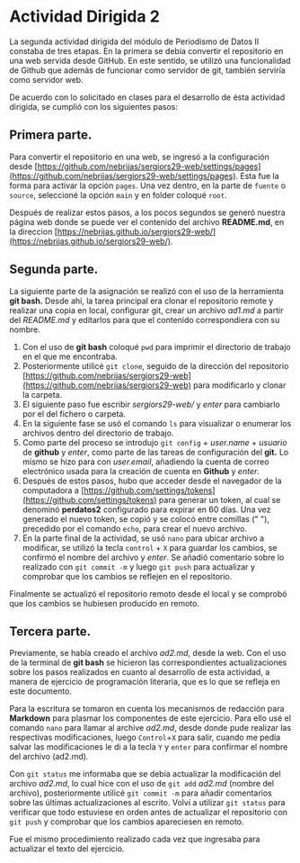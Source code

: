 # Actividad Dirigida 2

La segunda actividad dirigida del módulo de Periodismo de Datos II constaba de tres etapas. En la primera se debía convertir el repositorio en una web servida desde GitHub. En este sentido, se utilizó una funcionalidad de Github que además de funcionar como servidor de git, también serviría como servidor web.

De acuerdo con lo solicitado en clases para el desarrollo de ésta actividad dirigida, se cumplió con los siguientes pasos:


## Primera parte.

Para convertir el repositorio en una web, se ingresó a la configuración desde [https://github.com/nebrijas/sergiors29-web/settings/pages](https://github.com/nebrijas/sergiors29-web/settings/pages). Esta fue la forma para activar la opción `pages`. Una vez dentro, en la parte de `fuente` o `source`, seleccioné la opción `main` y en folder coloqué `root`.

Después de realizar estos pasos, a los pocos segundos se generó nuestra página web donde se puede ver el contenido del archivo __README.md__, en la direccion [https://nebrijas.github.io/sergiors29-web/](https://nebrijas.github.io/sergiors29-web/).


## Segunda parte.

La siguiente parte de la asignación se realizó con el uso de la herramienta __git bash.__ Desde ahí, la tarea principal era clonar el repositorio remote y realizar una copia en local, configurar git, crear un archivo _ad1.md_ a partir del _README.md_ y editarlos para que el contenido correspondiera con su nombre.

1. Con el uso de __git bash__ coloqué `pwd` para imprimir el directorio de trabajo en el que me encontraba.
2. Posteriormente utilicé `git clone`, seguido de la dirección del repositorio [https://github.com/nebrijas/sergiors29-web](https://github.com/nebrijas/sergiors29-web) para modificarlo y clonar la carpeta.
3. El siguiente paso fue escribir _sergiors29-web/_ y _enter_ para cambiarlo por el del fichero o carpeta.
4. En la siguiente fase se usó el comando `ls` para visualizar o enumerar los archivos dentro del directorio de trabajo.
5. Como parte del proceso se introdujo `git config` + _user.name_ + _usuario_ de __github__ y _enter_, como parte de las tareas de configuración del __git.__ Lo mismo se hizo para con _user.email_, añadiendo la cuenta de correo electrónico usada para la creación de cuenta en __Github__ y _enter_.
6. Después de estos pasos, hubo que acceder desde el navegador de la computadora a [https://github.com/settings/tokens](https://github.com/settings/tokens) para generar un token, al cual se denominó __perdatos2__ configurado para expirar en 60 días. Una vez generado el nuevo token, se copió y se colocó entre comillas (" "), precedido por el comando `echo`, para crear el nuevo archivo.
7. En la parte final de la actividad, se usó `nano` para ubicar archivo a modificar, se utilizó la tecla `control` + `X` para guardar los cambios, se confirmó el nombre del archivo y _enter_. Se añadió comentario sobre lo realizado con `git commit -m` y luego `git push` para actualizar y comprobar que los cambios se reflejen en el repositorio.


Finalmente se actualizó el repositorio remoto desde el local y se comprobó que los cambios se hubiesen producido en remoto.


## Tercera parte.

Previamente, se había creado el archivo _ad2.md_, desde la web. Con el uso de la terminal de __git bash__ se hicieron las correspondientes actualizaciones sobre los pasos realizados en cuanto al desarrollo de esta actividad, a manera de ejercicio de programación literaria, que es lo que se refleja en este documento.

Para la escritura se tomaron en cuenta los mecanismos de redacción para __Markdown__ para plasmar los componentes de este ejercicio. Para ello usé el comando `nano` para llamar al archive _ad2.md_, desde donde pude realizar las respectivas modificaciones, luego `Control`+`X` para salir, cuando me pedía salvar las modificaciones le di a la tecla `Y` y `enter` para confirmar el nombre del archivo (ad2.md).

Con `git status` me informaba que se debía actualizar la modificación del archivo _ad2.md_, lo cual hice con el uso de `git add` _ad2.md_ (nombre del archivo), posteriormente utilicé `git commit -m` para añadir comentarios sobre las últimas actualizaciones al escrito. Volví a utilizar `git status` para verificar que todo estuviese en orden antes de actualizar el repositorio con `git push` y comprobar que los cambios apareciesen en remoto.

Fue el mismo procedimiento realizado cada vez que ingresaba para actualizar el texto del ejercicio.

